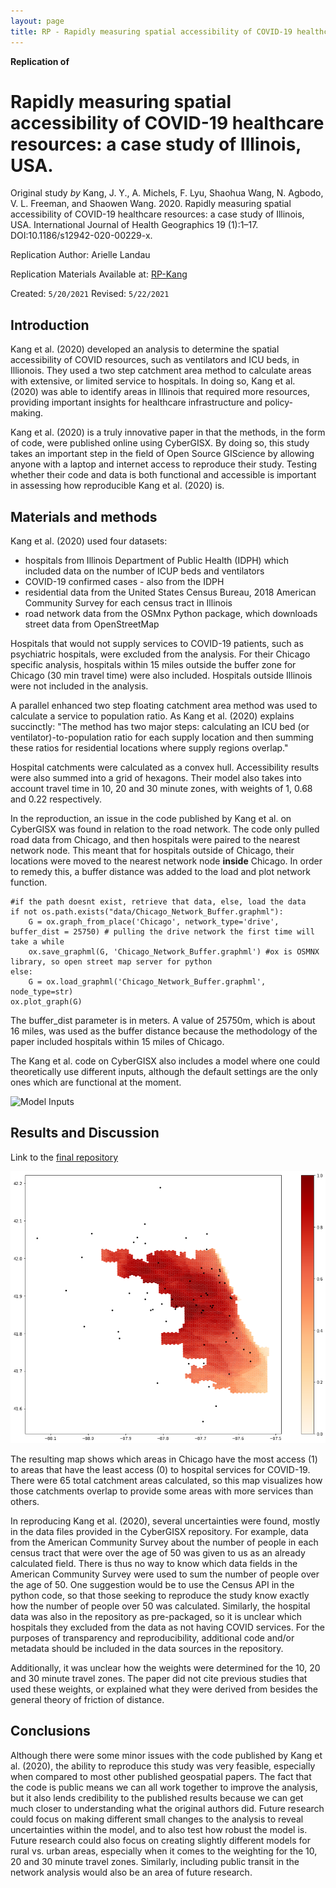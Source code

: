 ```yaml
---
layout: page
title: RP - Rapidly measuring spatial accessibility of COVID-19 healthcare resources: a case study of Illinois, USA.
---
```



**Replication of**
# Rapidly measuring spatial accessibility of COVID-19 healthcare resources: a case study of Illinois, USA.

Original study *by* Kang, J. Y., A. Michels, F. Lyu, Shaohua Wang, N. Agbodo, V. L. Freeman, and Shaowen Wang. 2020. Rapidly measuring spatial accessibility of COVID-19 healthcare resources: a case study of Illinois, USA.
International Journal of Health Geographics 19 (1):1–17. DOI:10.1186/s12942-020-00229-x.

Replication Author:
Arielle Landau

Replication Materials Available at: [RP-Kang](https://github.com/alandaux/RP-Kang)

Created: `5/20/2021`
Revised: `5/22/2021`

## Introduction

Kang et al. (2020) developed an analysis to determine the spatial accessibility of COVID resources, such as ventilators and ICU beds, in Illionois. They used a two step catchment area method to calculate areas with extensive, or limited service to hospitals. In doing so, Kang et al. (2020) was able to identify areas in Illinois that required more resources, providing important insights for healthcare infrastructure and policy-making.

Kang et al. (2020) is a truly innovative paper in that the methods, in the form of code, were published online using CyberGISX. By doing so, this study takes an important step in the field of Open Source GIScience by allowing anyone with a laptop and internet access to reproduce their study. Testing whether their code and data is both functional and accessible is important in assessing how reproducible Kang et al. (2020) is.

## Materials and methods

Kang et al. (2020) used four datasets:
* hospitals from Illinois Department of Public Health (IDPH) which included data on the number of ICUP beds and ventilators
* COVID-19 confirmed cases - also from the IDPH
* residential data from the United States Census Bureau, 2018 American Community Survey for each census tract in Illinois
* road network data from the OSMnx Python package, which downloads street data from OpenStreetMap

Hospitals that would not supply services to COVID-19 patients, such as psychiatric hospitals, were excluded from the analysis. For their Chicago specific analysis, hospitals within 15 miles outside the buffer zone for Chicago (30 min travel time) were also included. Hospitals outside Illinois were not included in the analysis.

A parallel enhanced two step floating catchment area method was used to calculate a service to population ratio. As Kang et al. (2020) explains succinctly:
    "The method has two major steps: calculating an ICU bed (or ventilator)-to-population ratio for each supply location and then summing these ratios for residential locations where supply regions overlap."

Hospital catchments were calculated as a convex hull. Accessibility results were also summed into a grid of hexagons. Their model also takes into account travel time in 10, 20 and 30 minute zones, with weights of 1, 0.68 and 0.22 respectively.

In the reproduction, an issue in the code published by Kang et al. on CyberGISX was found in relation to the road network. The code only pulled road data from Chicago, and then hospitals were paired to the nearest network node. This meant that for hospitals outside of Chicago, their locations were moved to the nearest network node **inside** Chicago. In order to remedy this, a buffer distance was added to the load and plot network function.
```
#if the path doesnt exist, retrieve that data, else, load the data
if not os.path.exists("data/Chicago_Network_Buffer.graphml"):
    G = ox.graph_from_place('Chicago', network_type='drive', buffer_dist = 25750) # pulling the drive network the first time will take a while
    ox.save_graphml(G, 'Chicago_Network_Buffer.graphml') #ox is OSMNX library, so open street map server for python
else:
    G = ox.load_graphml('Chicago_Network_Buffer.graphml', node_type=str)
ox.plot_graph(G)

```
The buffer_dist parameter is in meters. A value of 25750m, which is about 16 miles, was used as the buffer distance because the methodology of the paper included hospitals within 15 miles of Chicago.

The Kang et al. code on CyberGISX also includes a model where one could theoretically use different inputs, although the default settings are the only ones which are functional at the moment.

![Model Inputs](assets/modelInputs)

## Results and Discussion

Link to the [final repository](https://github.com/alandaux/RP-Kang)

![Figure 1](assets/figure1.png)

The resulting map shows which areas in Chicago have the most access (1) to areas that have the least access (0) to hospital services for COVID-19. There were 65 total catchment areas calculated, so this map visualizes how those catchments overlap to provide some areas with more services than others.

In reproducing Kang et al. (2020), several uncertainties were found, mostly in the data files provided in the CyberGISX repository. For example, data from the American Community Survey about the number of people in each census tract that were over the age of 50 was given to us as an already calculated field. There is thus no way to know which data fields in the American Community Survey were used to sum the number of people over the age of 50. One suggestion would be to use the Census API in the python code, so that those seeking to reproduce the study know exactly how the number of people over 50 was calculated. Similarly, the hospital data was also in the repository as pre-packaged, so it is unclear which hospitals they excluded from the data as not having COVID services. For the purposes of transparency and reproducibility, additional code and/or metadata should be included in the data sources in the repository.

Additionally, it was unclear how the weights were determined for the 10, 20 and 30 minute travel zones. The paper did not cite previous studies that used these weights, or explained what they were derived from besides the general theory of friction of distance.

## Conclusions

Although there were some minor issues with the code published by Kang et al. (2020), the ability to reproduce this study was very feasible, especially when compared to most other published geospatial papers. The fact that the code is public means we can all work together to improve the analysis, but it also lends credibility to the published results because we can get much closer to understanding what the original authors did. Future research could focus on making different small changes to the analysis to reveal uncertainties within the model, and to also test how robust the model is. Future research could also focus on creating slightly different models for rural vs. urban areas, especially when it comes to the weighting for the 10, 20 and 30 minute travel zones. Similarly, including public transit in the network analysis would also be an area of future research.
